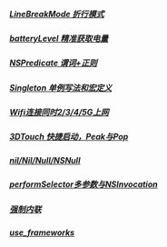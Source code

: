 ##### [LineBreakMode 折行模式](https://github.com/starainDou/DDYKnowledge/blob/master/Files/LineBreakMode.md)
##### [batteryLevel 精准获取电量](https://github.com/starainDou/DDYKnowledge/blob/master/Files/batteryLevel.md)
##### [NSPredicate 谓词+正则](https://github.com/starainDou/DDYKnowledge/blob/master/Files/NSPredicate.md)
##### [Singleton 单例写法和宏定义](https://github.com/starainDou/DDYKnowledge/blob/master/Files/Singleton.md)
##### [Wifi连接同时2/3/4/5G上网](https://github.com/starainDou/DDYKnowledge/blob/master/Files/Wifi.md)
##### [3DTouch 快捷启动，Peak与Pop](https://github.com/starainDou/DDYKnowledge/blob/master/Files/3DTouch.md)
##### [nil/Nil/Null/NSNull](https://github.com/starainDou/DDYKnowledge/blob/master/Files/nil_Nil_Null_NSNull.md)
##### [performSelector多参数与NSInvocation](https://github.com/starainDou/DDYKnowledge/blob/master/Files/NSInvocation.md)
##### [强制内联](https://github.com/starainDou/DDYKnowledge/blob/master/Files/alwaysInline.md)
##### [use_frameworks](https://github.com/starainDou/DDYKnowledge/blob/master/Files/use_frameworks.md)